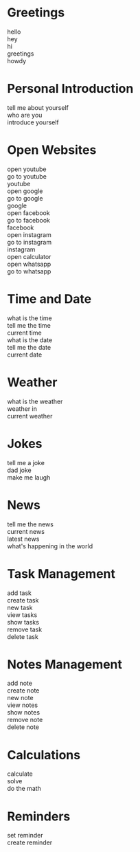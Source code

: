 # Greetings
hello  
hey  
hi  
greetings  
howdy  

# Personal Introduction
tell me about yourself  
who are you  
introduce yourself  

# Open Websites
open youtube  
go to youtube  
youtube  
open google  
go to google  
google  
open facebook  
go to facebook  
facebook  
open instagram  
go to instagram  
instagram  
open calculator  
open whatsapp  
go to whatsapp  

# Time and Date
what is the time  
tell me the time  
current time  
what is the date  
tell me the date  
current date  

# Weather
what is the weather  
weather in  
current weather  

# Jokes
tell me a joke  
dad joke  
make me laugh  

# News
tell me the news  
current news  
latest news  
what's happening in the world  

# Task Management
add task  
create task  
new task  
view tasks  
show tasks  
remove task  
delete task  

# Notes Management
add note  
create note  
new note  
view notes  
show notes  
remove note  
delete note  

# Calculations
calculate  
solve  
do the math  

# Reminders
set reminder  
create reminder  
